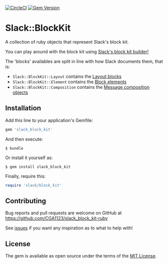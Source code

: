 [![CircleCI](https://circleci.com/gh/CGA1123/slack_block_kit-ruby/tree/master.svg?style=svg)](https://circleci.com/gh/CGA1123/slack_block_kit-ruby/tree/master)
[![Gem Version](https://badge.fury.io/rb/slack_block_kit.svg)](https://badge.fury.io/rb/slack_block_kit)

# Slack::BlockKit

A collection of ruby objects that represent Slack's block kit.

You can play around with the block kit using [Slack's block kit builder!](https://api.slack.com/tools/block-kit-builder)

The 'blocks' availables are split in line with how Slack documents them, that is:

- `Slack::BlockKit::Layout` contains the [Layout blocks](https://api.slack.com/reference/messaging/blocks)
- `Slack::BlockKit::Element` contains the [Block elements](https://api.slack.com/reference/messaging/block-elements)
- `Slack::BlockKit::Composition` contains the [Message composition objects](https://api.slack.com/reference/messaging/composition-objects)

## Installation

Add this line to your application's Gemfile:

```ruby
gem 'slack_block_kit'
```


And then execute:

    $ bundle


Or install it yourself as:

    $ gem install slack_block_kit

Finally, require this:

```ruby
require 'slack/block_kit'
```

## Contributing

Bug reports and pull requests are welcome on GitHub at https://github.com/CGA1123/slack_block_kit-ruby

See [issues](https://github.com/CGA1123/slack_block_kit-ruby/issues) if you want any inspiration as to what to help with!

## License

The gem is available as open source under the terms of the [MIT License](https://opensource.org/licenses/MIT).
